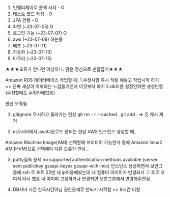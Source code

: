 1. 인텔리제이로 플젝 시작 - O
2. 테스트 코드 작성 - O
3. JPA 연동 - O
4. 화면 (~23-07-05) O
5. 로그인 기능 (~23-07-07) O 
6. aws (~23-07-09) 하는중
7. 배포 (~23-07-11)  
8. 자동화 (~23-07-13)
9. 마무리 (~23-07-15)

★★★오류가 안나면 이상하다. 맑은 정신으로 멘탈잡기★★★


Amazon RDS 데이터베이스 작업할 때, 
1.수정사항 즉시 적용 해놓고 작업시작 하기 => 진짜 세상이 억까하는 느낌들기전에 이것부터 하기
2.db이름 설정안하면 생성안함 (수정할떄도 수정칸에없음)

만난 오류들
1. gitignore 무시하고 올라가는 현상
git rm - r --cached . 
git add . 
=> 깃 캐시 제거 

2. ec2서버에서 java다운로드 안되는 현상
AWS 인스턴스 생성할 때, 

Amazon Machine Image(AMI) 선택할때 
프리티어 가능한거 중에 
Amazon linux2 AMI(HVM)으로 선택해야 다른 오류가 안남...

3. putty접속 문제
no supported authentication methods available (server sent publickey gssapi-keyex gssapi-with-mic)
인스턴스 생성하면서
보안그룹에 ssh 로 포트 22번 내 ip허용해놨는데
내 컴퓨터 아이피가 번경되서 그 후로 꼬여서 다시 했음
내 아이피 고정하거나 변경되면 보안그룹에서 변경해주면됨

4. DB서버 시간 한국시간아님
권한문제로 안되기 시작함 => 9시간 더함

